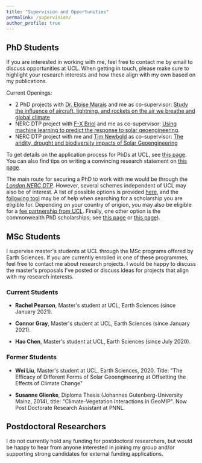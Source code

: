 ```yaml
---
title: "Supervision and Opportunities"
permalink: /supervision/
author_profile: true
---
```


## PhD Students

If you are interested in working with me, feel free to contact me by email to discuss opportunities at UCL. When getting in touch, please make sure to highlight your research interests and how these align with my own based on my publications.

Current Openings:
* 2 PhD projects with [Dr. Eloise Marais](https://maraisresearchgroup.co.uk/) and me as co-supervisor: [Study the influence of aircraft, lightning, and rockets on the air we breathe and global climate](https://maraisresearchgroup.co.uk/UCL-Geog-PhD-opportunity-Mar2021.pdf)
* NERC DTP project with [F-X Briol](https://fxbriol.github.io/) and me as co-supervisor: [Using machine learning to predict the response to solar geoengineering](https://london-nerc-dtp.org/2020/07/27/using-machine-learning-to-predict-the-response-to-solar-geoengineering/).
* NERC DTP project with me and [Tim Newbold](https://timnewbold.github.io/) as co-supervisor: [The aridity, drought and biodiversity impacts of Solar Geoengineering](https://london-nerc-dtp.org/2019/09/25/the-aridity-drought-and-biodiversity-impacts-of-solar-geoengineering/)

To get details on the application process for PhDs at UCL, see [this page](https://www.ucl.ac.uk/prospective-students/graduate/applying-graduate-study/what-you-need-complete-application). You can also find tips on writing a convincing research statement on [this page](https://www.ucl.ac.uk/prospective-students/graduate/sites/prospective-students_graduate/files/potential-supervisor.pdf).

The main route for securing a PhD to work with me would be through the [*London NERC DTP*](https://london-nerc-dtp.org/apply-to-the-london-nerc-dtp/). However, several schemes independent of UCL may also be of interest. A list of possible options is provided [here](https://www.ucl.ac.uk/scholarships/funding-students-postgraduate-research-courses#charities), and the [following tool](https://www.ucl.ac.uk/scholarships/scholarships-finder) may be of help when searching for a scholarship you are eligible for. Depending on your country of origion, you may also be eligible for a [fee partnership from UCL](https://www.ucl.ac.uk/scholarships/fee-partnerships). Finally, one other option is the commonwealth PhD scholarships; see [this page](http://cscuk.dfid.gov.uk/apply/phd-scholarships-high-income-countries/) or [this page](http://cscuk.dfid.gov.uk/apply/phd-scholarships-least-developed-countries-and-fragile-states/)).

## MSc Students

I supervise master's students at UCL through the MSc programs offered by Earth Sciences. If you are currently enrolled in one of these programmes, feel free to contact me about research projects. I would be happy to discuss the master's proposals I've posted or discuss ideas for projects that align with my research interests.

### Current Students

* **Rachel Pearson**, Master's student at UCL, Earth Sciences (since January 2021).

* **Connor Gray**, Master's student at UCL, Earth Sciences (since January 2021).

* **Hao Chen**, Master's student at UCL, Earth Sciences (since July 2020).

### Former Students

* **Wei Liu**, Master's student at UCL, Earth Sciences, 2020. Title: "The Efficacy of Different Forms of Solar Geoengineering at Offsetting the Effects of Climate Change"

* **Susanne Glienke**, Diploma Thesis (Johannes Gutenberg-University Mainz, 2014), title: "Climate-Vegetation Interactions in GeoMIP". Now Post Doctorate Research Assistant at PNNL.

## Postdoctoral Researchers

I do not currently hold any funding for postdoctoral researchers, but would be happy to hear from anyone interested in joining my group and/or supporting strong candidates for external funding applications.
